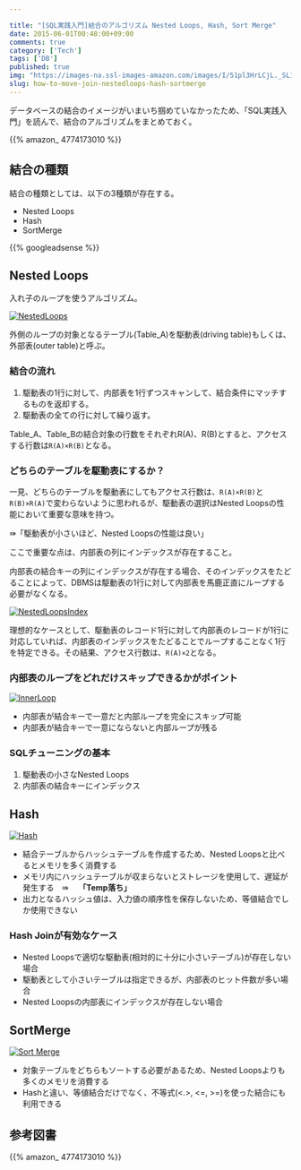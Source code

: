 ```yaml
---

title: "[SQL実践入門]結合のアルゴリズム Nested Loops, Hash, Sort Merge"
date: 2015-06-01T00:48:00+09:00
comments: true
category: ['Tech']
tags: ['DB']
published: true
img: "https://images-na.ssl-images-amazon.com/images/I/51pl3HrLCjL._SL160_.jpg"
slug: how-to-move-join-nestedloops-hash-sortmerge
---
```


データベースの結合のイメージがいまいち掴めていなかったため、「SQL実践入門」を読んで、結合のアルゴリズムをまとめておく。

{{% amazon_ 4774173010 %}}

## 結合の種類

結合の種類としては、以下の3種類が存在する。

- Nested Loops
- Hash
- SortMerge



{{% googleadsense %}}

## Nested Loops

入れ子のループを使うアルゴリズム。

<p><a href="https://www.flickr.com/photos/35571855@N06/18118597038" title="NestedLoopsby meganii, on Flickr"><img class="img-responsive" src="https://farm1.staticflickr.com/294/18118597038_a9a1db08b8_z.jpg" alt="NestedLoops"></a></p>

外側のループの対象となるテーブル(Table_A)を駆動表(driving table)もしくは、外部表(outer table)と呼ぶ。

### 結合の流れ
1. 駆動表の1行に対して、内部表を1行ずつスキャンして、結合条件にマッチするものを返却する。
2. 駆動表の全ての行に対して繰り返す。



Table_A、Table_Bの結合対象の行数をそれぞれR(A)、R(B)とすると、アクセスする行数は`R(A)×R(B)`となる。


### どちらのテーブルを駆動表にするか？

一見、どちらのテーブルを駆動表にしてもアクセス行数は、`R(A)×R(B)`と`R(B)×R(A)`で変わらないように思われるが、駆動表の選択はNested Loopsの性能において重要な意味を持つ。

⇛「駆動表が小さいほど、Nested Loopsの性能は良い」

ここで重要な点は、内部表の列にインデックスが存在すること。

内部表の結合キーの列にインデックスが存在する場合、そのインデックスをたどることによって、DBMSは駆動表の1行に対して内部表を馬鹿正直にループする必要がなくなる。

<p><a href="https://www.flickr.com/photos/35571855@N06/18303911782" title="NestedLoopsIndexby meganii, on Flickr"><img class="img-responsive" src="https://farm9.staticflickr.com/8842/18303911782_97376982a1_z.jpg" alt="NestedLoopsIndex"></a></p>

理想的なケースとして、駆動表のレコード1行に対して内部表のレコードが1行に対応していれば、内部表のインデックスをたどることでループすることなく1行を特定できる。その結果、アクセス行数は、`R(A)×2`となる。


### 内部表のループをどれだけスキップできるかがポイント
<p><a href="https://www.flickr.com/photos/35571855@N06/18121300118" title="InnerLoopby meganii, on Flickr"><img class="img-responsive" src="https://farm9.staticflickr.com/8894/18121300118_82c4ba9c0b_z.jpg" alt="InnerLoop"></a></p>

- 内部表が結合キーで一意だと内部ループを完全にスキップ可能
- 内部表が結合キーで一意にならないと内部ループが残る


### SQLチューニングの基本

1. 駆動表の小さなNested Loops
2. 内部表の結合キーにインデックス




## Hash

<p><a href="https://www.flickr.com/photos/35571855@N06/18425291321" title="Hashby meganii, on Flickr"><img class="img-responsive" src="https://farm1.staticflickr.com/393/18425291321_b260f13b13_z.jpg" alt="Hash"></a></p>

- 結合テーブルからハッシュテーブルを作成するため、Nested Loopsと比べるとメモリを多く消費する
- メモリ内にハッシュテーブルが収まらないとストレージを使用して、遅延が発生する　⇛　 **「Temp落ち」**
- 出力となるハッシュ値は、入力値の順序性を保存しないため、等値結合でしか使用できない





### Hash Joinが有効なケース

- Nested Loopsで適切な駆動表(相対的に十分に小さいテーブル)が存在しない場合
- 駆動表として小さいテーブルは指定できるが、内部表のヒット件数が多い場合
- Nested Loopsの内部表にインデックスが存在しない場合



## SortMerge

<p><a href="https://www.flickr.com/photos/35571855@N06/18397300676" title="Sort Mergeby meganii, on Flickr"><img class="img-responsive" src="https://farm9.staticflickr.com/8887/18397300676_ac502d01a6_z.jpg" alt="Sort Merge"></a></p>

- 対象テーブルをどちらもソートする必要があるため、Nested Loopsよりも多くのメモリを消費する
- Hashと違い、等値結合だけでなく、不等式(<.>, <=, >=)を使った結合にも利用できる


## 参考図書

{{% amazon_ 4774173010 %}}







